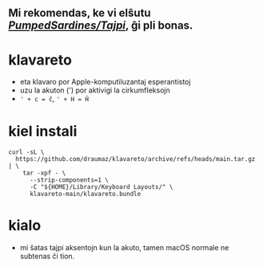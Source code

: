 ## Mi rekomendas, ke vi elŝutu *[PumpedSardines/Tajpi](https://github.com/PumpedSardines/Tajpi)*, ĝi pli bonas.

# klavareto
- eta klavaro por Apple-komputiluzantaj esperantistoj
- uzu la akuton (') por aktivigi la cirkumfleksojn
- ```' + c = ĉ```, ```' + H = Ĥ```

# kiel instali
```
curl -sL \
  https://github.com/draumaz/klavareto/archive/refs/heads/main.tar.gz | \
    tar -xpf - \
      --strip-components=1 \
      -C "${HOME}/Library/Keyboard Layouts/" \
      klavareto-main/klavareto.bundle
```

# kialo
- mi ŝatas tajpi aksentojn kun la akuto, tamen macOS normale ne subtenas ĉi tion.
